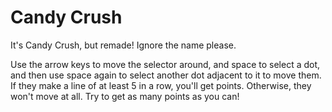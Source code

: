 # Candy Crush

It's Candy Crush, but remade! Ignore the name please.

Use the arrow keys to move the selector around, and space to select a dot, and then use space again to select another dot adjacent to it to move them. If they make a line of at least 5 in a row, you'll get points. Otherwise, they won't move at all. Try to get as many points as you can!
